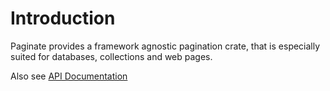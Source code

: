 # Introduction

Paginate provides a framework agnostic pagination crate, that is especially suited for databases, collections and web pages.

Also see [API Documentation](https://docs.rs/paginate/1.0.1/paginate/)